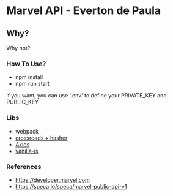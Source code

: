 # Marvel API - Everton de Paula

## Why?
Why not?

### How To Use? 

- npm install
- npm run start

if you want, you can use '.env' to define your PRIVATE_KEY and PUBLIC_KEY

### Libs

- webpack
- [crossroads + hasher](http://millermedeiros.github.io/crossroads.js/)
- [Axios](https://github.com/axios/axios)
- [vanilla-js](http://vanilla-js.com/)

### References

- https://developer.marvel.com
- https://speca.io/speca/marvel-public-api-v1